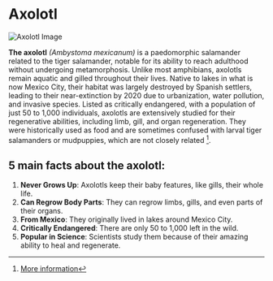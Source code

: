 # Axolotl

![Axolotl Image](https://upload.wikimedia.org/wikipedia/commons/f/f6/AxolotlBE.jpg)

**The axolotl** _(Ambystoma mexicanum)_ is a paedomorphic salamander related to the tiger salamander, notable for its ability to reach adulthood without undergoing metamorphosis. Unlike most amphibians, axolotls remain aquatic and gilled throughout their lives. Native to lakes in what is now Mexico City, their habitat was largely destroyed by Spanish settlers, leading to their near-extinction by 2020 due to urbanization, water pollution, and invasive species. Listed as critically endangered, with a population of just 50 to 1,000 individuals, axolotls are extensively studied for their regenerative abilities, including limb, gill, and organ regeneration. They were historically used as food and are sometimes confused with larval tiger salamanders or mudpuppies, which are not closely related [^1].

## 5 main facts about the axolotl:

1. **Never Grows Up**: Axolotls keep their baby features, like gills, their whole life.
2. **Can Regrow Body Parts**: They can regrow limbs, gills, and even parts of their organs.
3. **From Mexico**: They originally lived in lakes around Mexico City.
4. **Critically Endangered**: There are only 50 to 1,000 left in the wild.
5. **Popular in Science**: Scientists study them because of their amazing ability to heal and regenerate.

[^1]: [More information](https://en.wikipedia.org/wiki/Axolotl)

